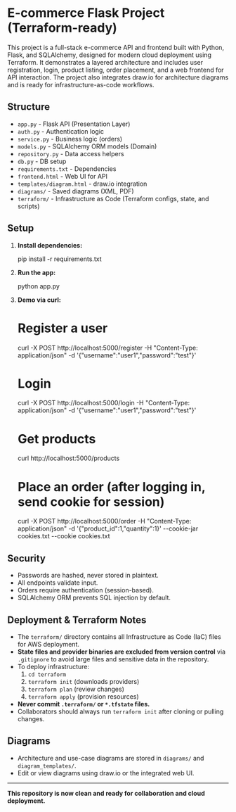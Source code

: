 # E-commerce Flask Project (Terraform-ready)

This project is a full-stack e-commerce API and frontend built with Python, Flask, and SQLAlchemy, designed for modern cloud deployment using Terraform. It demonstrates a layered architecture and includes user registration, login, product listing, order placement, and a web frontend for API interaction. The project also integrates draw.io for architecture diagrams and is ready for infrastructure-as-code workflows.

## Structure

- `app.py` - Flask API (Presentation Layer)
- `auth.py` - Authentication logic
- `service.py` - Business logic (orders)
- `models.py` - SQLAlchemy ORM models (Domain)
- `repository.py` - Data access helpers
- `db.py` - DB setup
- `requirements.txt` - Dependencies
- `frontend.html` - Web UI for API
- `templates/diagram.html` - draw.io integration
- `diagrams/` - Saved diagrams (XML, PDF)
- `terraform/` - Infrastructure as Code (Terraform configs, state, and scripts)

## Setup

1. **Install dependencies:**

    pip install -r requirements.txt

2. **Run the app:**

    python app.py

3. **Demo via curl:**

    # Register a user
    curl -X POST http://localhost:5000/register -H "Content-Type: application/json" -d '{"username":"user1","password":"test"}'

    # Login
    curl -X POST http://localhost:5000/login -H "Content-Type: application/json" -d '{"username":"user1","password":"test"}'

    # Get products
    curl http://localhost:5000/products

    # Place an order (after logging in, send cookie for session)
    curl -X POST http://localhost:5000/order -H "Content-Type: application/json" -d '{"product_id":1,"quantity":1}' --cookie-jar cookies.txt --cookie cookies.txt

## Security
- Passwords are hashed, never stored in plaintext.
- All endpoints validate input.
- Orders require authentication (session-based).
- SQLAlchemy ORM prevents SQL injection by default.

## Deployment & Terraform Notes
- The `terraform/` directory contains all Infrastructure as Code (IaC) files for AWS deployment.
- **State files and provider binaries are excluded from version control** via `.gitignore` to avoid large files and sensitive data in the repository.
- To deploy infrastructure:
    1. `cd terraform`
    2. `terraform init` (downloads providers)
    3. `terraform plan` (review changes)
    4. `terraform apply` (provision resources)
- **Never commit `.terraform/` or `*.tfstate` files.**
- Collaborators should always run `terraform init` after cloning or pulling changes.

## Diagrams
- Architecture and use-case diagrams are stored in `diagrams/` and `diagram_templates/`.
- Edit or view diagrams using draw.io or the integrated web UI.

---

**This repository is now clean and ready for collaboration and cloud deployment.**
